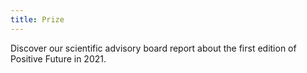 ```yaml
---
title: Prize
---
```


Discover our scientific advisory board report about the first edition of Positive Future in 2021.
